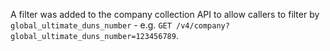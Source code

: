 A filter was added to the company collection API to allow callers to filter by
`global_ultimate_duns_number` - e.g. `GET /v4/company?global_ultimate_duns_number=123456789`.
